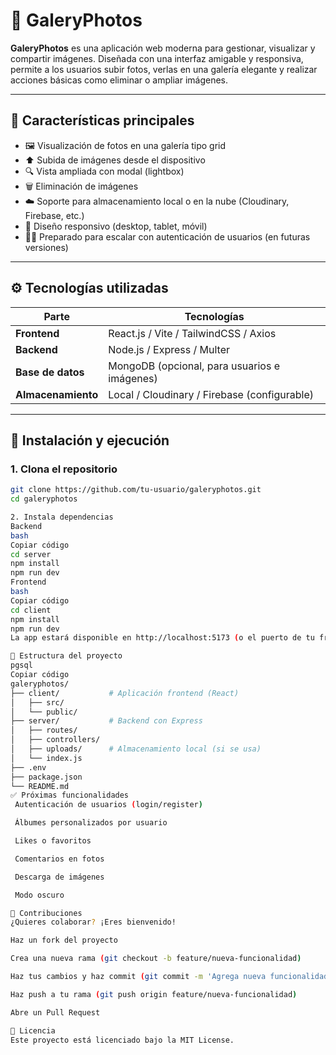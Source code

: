 # 📸 GaleryPhotos

**GaleryPhotos** es una aplicación web moderna para gestionar, visualizar y compartir imágenes. Diseñada con una interfaz amigable y responsiva, permite a los usuarios subir fotos, verlas en una galería elegante y realizar acciones básicas como eliminar o ampliar imágenes.

---

## 🌟 Características principales

- 🖼️ Visualización de fotos en una galería tipo grid
- ⬆️ Subida de imágenes desde el dispositivo
- 🔍 Vista ampliada con modal (lightbox)
- 🗑️ Eliminación de imágenes
- ☁️ Soporte para almacenamiento local o en la nube (Cloudinary, Firebase, etc.)
- 📱 Diseño responsivo (desktop, tablet, móvil)
- 🧑‍💻 Preparado para escalar con autenticación de usuarios (en futuras versiones)

---

## ⚙️ Tecnologías utilizadas

| Parte        | Tecnologías                                     |
|--------------|-------------------------------------------------|
| **Frontend** | React.js / Vite / TailwindCSS / Axios           |
| **Backend**  | Node.js / Express / Multer                      |
| **Base de datos** | MongoDB (opcional, para usuarios e imágenes)  |
| **Almacenamiento** | Local / Cloudinary / Firebase (configurable) |

---

## 🚀 Instalación y ejecución

### 1. Clona el repositorio

```bash
git clone https://github.com/tu-usuario/galeryphotos.git
cd galeryphotos

2. Instala dependencias
Backend
bash
Copiar código
cd server
npm install
npm run dev
Frontend
bash
Copiar código
cd client
npm install
npm run dev
La app estará disponible en http://localhost:5173 (o el puerto de tu frontend).

📂 Estructura del proyecto
pgsql
Copiar código
galeryphotos/
├── client/           # Aplicación frontend (React)
│   ├── src/
│   └── public/
├── server/           # Backend con Express
│   ├── routes/
│   ├── controllers/
│   ├── uploads/      # Almacenamiento local (si se usa)
│   └── index.js
├── .env
├── package.json
└── README.md
✅ Próximas funcionalidades
 Autenticación de usuarios (login/register)

 Álbumes personalizados por usuario

 Likes o favoritos

 Comentarios en fotos

 Descarga de imágenes

 Modo oscuro

🤝 Contribuciones
¿Quieres colaborar? ¡Eres bienvenido!

Haz un fork del proyecto

Crea una nueva rama (git checkout -b feature/nueva-funcionalidad)

Haz tus cambios y haz commit (git commit -m 'Agrega nueva funcionalidad')

Haz push a tu rama (git push origin feature/nueva-funcionalidad)

Abre un Pull Request

📄 Licencia
Este proyecto está licenciado bajo la MIT License. 
